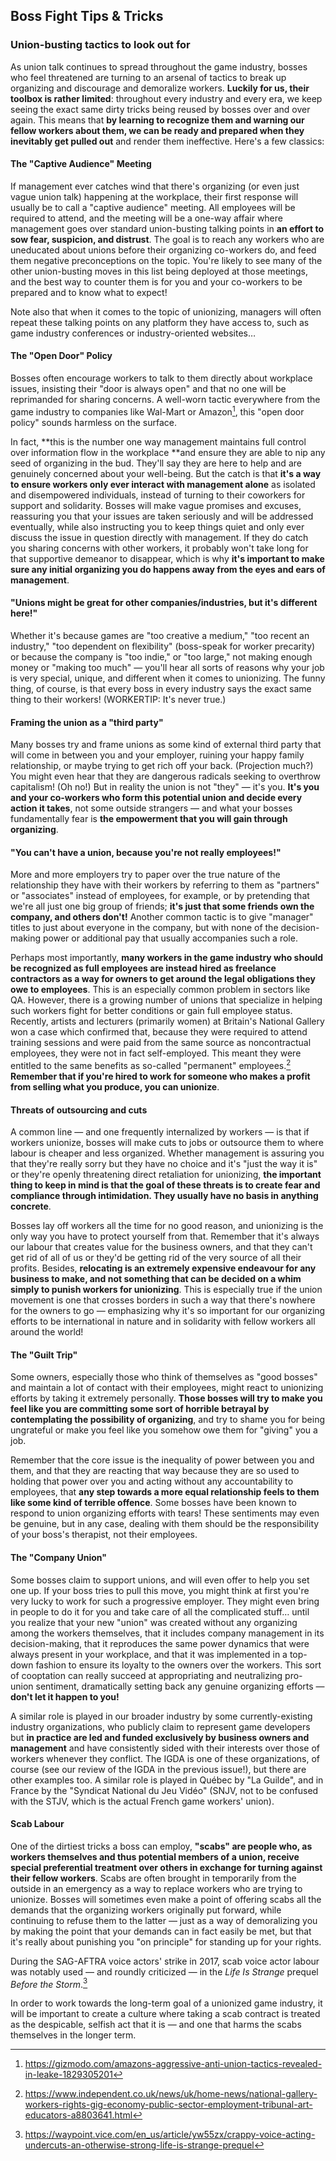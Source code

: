 ## Boss Fight Tips & Tricks

### Union-busting tactics to look out for

As union talk continues to spread throughout the game industry, bosses who feel
threatened are turning to an arsenal of tactics to break up organizing and
discourage and demoralize workers. **Luckily for us, their toolbox is rather
limited**: throughout every industry and every era, we keep seeing the exact
same dirty tricks being reused by bosses over and over again. This means that
**by learning to recognize them and warning our fellow workers about them, we
can be ready and prepared when they inevitably get pulled out** and render them
ineffective. Here's a few classics:


#### The "Captive Audience" Meeting

If management ever catches wind that there's organizing (or even just vague
union talk) happening at the workplace, their first response will usually be to
call a "captive audience" meeting. All employees will be required to attend, and
the meeting will be a one-way affair where management goes over standard
union-busting talking points in **an effort to sow fear, suspicion, and
distrust**. The goal is to reach any workers who are uneducated about unions
before their organizing co-workers do, and feed them negative preconceptions on
the topic. You're likely to see many of the other union-busting moves in this
list being deployed at those meetings, and the best way to counter them is for
you and your co-workers to be prepared and to know what to expect!

Note also that when it comes to the topic of unionizing, managers will often
repeat these talking points on any platform they have access to, such as game
industry conferences or industry-oriented websites…


#### The "Open Door" Policy

Bosses often encourage workers to talk to them directly about workplace issues,
insisting their "door is always open" and that no one will be reprimanded for
sharing concerns. A well-worn tactic everywhere from the game industry to
companies like Wal-Mart or Amazon[^23], this "open door policy" sounds harmless
on the surface.

In fact, **this is the number one way management maintains full control over
information flow in the workplace **and ensure they are able to nip any seed of
organizing in the bud. They'll say they are here to help and are genuinely
concerned about your well-being. But the catch is that **it's a way to ensure
workers only ever interact with management alone** as isolated and disempowered
individuals, instead of turning to their coworkers for support and solidarity.
Bosses will make vague promises and excuses, reassuring you that your issues are
taken seriously and will be addressed eventually, while also instructing you to
keep things quiet and only ever discuss the issue in question directly with
management. If they do catch you sharing concerns with other workers, it
probably won't take long for that supportive demeanor to disappear, which is why
**it's important to make sure any initial organizing you do happens away from
the eyes and ears of management**.


#### "Unions might be great for other companies/industries, but it's different here!"

 Whether it's because games are "too creative a medium," "too recent an
 industry," "too dependent on flexibility" (boss-speak for worker precarity) or
 because the company is "too indie," or "too large," not making enough money or
 "making too much" — you'll hear all sorts of reasons why your job is very
 special, unique, and different when it comes to unionizing. The funny thing, of
 course, is that every boss in every industry says the exact same thing to their
 workers! (WORKERTIP: It's never true.)


#### Framing the union as a "third party"

Many bosses try and frame unions as some kind of external third party that will
come in between you and your employer, ruining your happy family relationship,
or maybe trying to get rich off your back. (Projection much?) You might even
hear that they are dangerous radicals seeking to overthrow capitalism! (Oh no!)
But in reality the union is not "they" — it's you. **It's you and your
co-workers who form this potential union and decide every action it takes**, not
some outside strangers — and what your bosses fundamentally fear is **the
empowerment that you will gain through organizing**.


#### "You can't have a union, because you're not really employees!"

More and more employers try to paper over the true nature of the relationship
they have with their workers by referring to them as "partners" or "associates"
instead of employees, for example, or by pretending that we're all just one big
group of friends; **it's just that some friends own the company, and others
don't!** Another common tactic is to give "manager" titles to just about
everyone in the company, but with none of the decision-making power or
additional pay that usually accompanies such a role.

Perhaps most importantly, **many workers in the game industry who should be
recognized as full employees are instead hired as freelance contractors as a way
for owners to get around the legal obligations they owe to employees**. This is
an especially common problem in sectors like QA. However, there is a growing
number of unions that specialize in helping such workers fight for better
conditions or gain full employee status. Recently, artists and lecturers
(primarily women) at Britain's National Gallery won a case which confirmed that,
because they were required to attend training sessions and were paid from the
same source as noncontractual employees, they were not in fact self-employed.
This meant they were entitled to the same benefits as so-called "permanent"
employees.[^24] **Remember that if you're hired to work for someone who makes a
profit from selling what you produce, you can unionize**.


#### Threats of outsourcing and cuts

A common line — and one frequently internalized by workers — is that if workers
unionize, bosses will make cuts to jobs or outsource them to where labour is
cheaper and less organized. Whether management is assuring you that they're
really sorry but they have no choice and it's "just the way it is" or they're
openly threatening direct retaliation for unionizing, **the important thing to
keep in mind is that the goal of these threats is to create fear and compliance
through intimidation. They usually have no basis in anything concrete**.

Bosses lay off workers all the time for no good reason, and unionizing is the
only way you have to protect yourself from that. Remember that it's always our
labour that creates value for the business owners, and that they can't get rid
of all of us or they'd be getting rid of the very source of all their profits.
Besides, **relocating is an extremely expensive endeavour for any business to
make, and not something that can be decided on a whim simply to punish workers
for unionizing**. This is especially true if the union movement is one that
crosses borders in such a way that there's nowhere for the owners to go —
emphasizing why it's so important for our organizing efforts to be international
in nature and in solidarity with fellow workers all around the world!


#### The "Guilt Trip"

Some owners, especially those who think of themselves as "good bosses" and
maintain a lot of contact with their employees, might react to unionizing
efforts by taking it extremely personally. **Those bosses will try to make you
feel like you are committing some sort of horrible betrayal by contemplating the
possibility of organizing**, and try to shame you for being ungrateful or make
you feel like you somehow owe them for "giving" you a job.

Remember that the core issue is the inequality of power between you and them,
and that they are reacting that way because they are so used to holding that
power over you and acting without any accountability to employees, that **any
step towards a more equal relationship feels to them like some kind of terrible
offence**. Some bosses have been known to respond to union organizing efforts
with tears! These sentiments may even be genuine, but in any case, dealing with
them should be the responsibility of your boss's therapist, not their employees.


#### The "Company Union"

Some bosses claim to support unions, and will even offer to help you set one up.
If your boss tries to pull this move, you might think at first you're very lucky
to work for such a progressive employer. They might even bring in people to do
it for you and take care of all the complicated stuff… until you realize that
your new "union" was created without any organizing among the workers
themselves, that it includes company management in its decision-making, that it
reproduces the same power dynamics that were always present in your workplace,
and that it was implemented in a top-down fashion to ensure its loyalty to the
owners over the workers. This sort of cooptation can really succeed at
appropriating and neutralizing pro-union sentiment, dramatically setting back
any genuine organizing efforts — **don't let it happen to you!**

A similar role is played in our broader industry by some currently-existing
industry organizations, who publicly claim to represent game developers but **in
practice are led and funded exclusively by business owners and management** and
have consistently sided with their interests over those of workers whenever they
conflict. The IGDA is one of these organizations, of course (see our review of
the IGDA in the previous issue!), but there are other examples too. A similar
role is played in Québec by "La Guilde", and in France by the "Syndicat National
du Jeu Vidéo" (SNJV, not to be confused with the STJV, which is the actual
French game workers' union).


#### Scab Labour

One of the dirtiest tricks a boss can employ, **"scabs" are people who, as
workers themselves and thus potential members of a union, receive special
preferential treatment over others in exchange for turning against their fellow
workers**. Scabs are often brought in temporarily from the outside in an
emergency as a way to replace workers who are trying to unionize. Bosses will
sometimes even make a point of offering scabs all the demands that the
organizing workers originally put forward, while continuing to refuse them to
the latter — just as a way of demoralizing you by making the point that your
demands can in fact easily be met, but that it's really about punishing you "on
principle" for standing up for your rights.

During the SAG-AFTRA voice actors' strike in 2017, scab voice actor labour was
notably used — and roundly criticized — in the _Life Is Strange_ prequel _Before
the Storm_.[^25]

In order to work towards the long-term goal of a unionized game industry, it
will be important to create a culture where taking a scab contract is treated as
the despicable, selfish act that it is — and one that harms the scabs themselves
in the longer term.

[^23]:
     https://gizmodo.com/amazons-aggressive-anti-union-tactics-revealed-in-leake-1829305201

[^24]:
     https://www.independent.co.uk/news/uk/home-news/national-gallery-workers-rights-gig-economy-public-sector-employment-tribunal-art-educators-a8803641.html

[^25]:
     https://waypoint.vice.com/en_us/article/yw55zx/crappy-voice-acting-undercuts-an-otherwise-strong-life-is-strange-prequel
